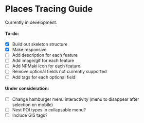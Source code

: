 # Places Tracing Guide

Currently in development.

#### To-do:

- [X] Build out skeleton structure
- [X] Make responsive
- [ ] Add description for each feature
- [ ] Add image/gif for each feature
- [ ] Add NPMaki icon for each feature
- [ ] Remove optional fields not currently supported
- [ ] Add tags for each optional field

#### Under consideration:

- [ ] Change hamburger menu interactivity (menu to disappear after selection on mobile) 
- [ ] Nest POI types in collapsable menu?
- [ ] Include GIS tags?

